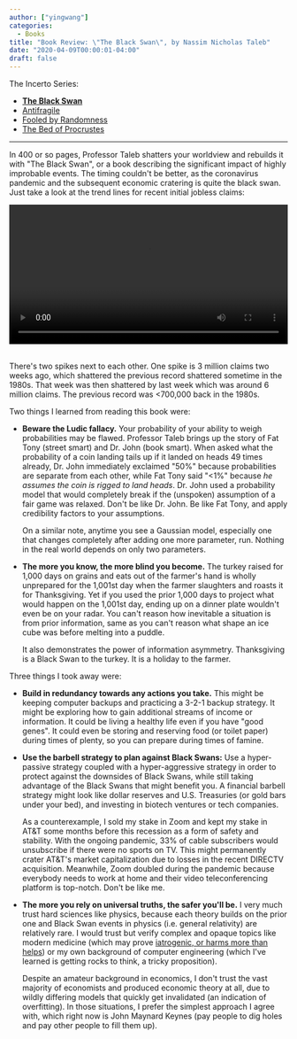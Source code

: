 ```yaml
---
author: ["yingwang"]
categories:
  - Books
title: "Book Review: \"The Black Swan\", by Nassim Nicholas Taleb"
date: "2020-04-09T00:00:01-04:00"
draft: false
---
```


The Incerto Series:

-   [**The Black Swan**](/posts/2020/04/09/the_black_swan)
-   [Antifragile](/posts/2020/05/06/antifragile)
-   [Fooled by Randomness](/posts/2020/07/16/fooled_by_randomness)
-   [The Bed of Procrustes](/posts/2020/07/17/the_bed_of_procrustes)

__________

In 400 or so pages, Professor Taleb shatters your worldview and rebuilds it with
"The Black Swan", or a book describing the significant impact of highly
improbable events. The timing couldn't be better, as the coronavirus pandemic
and the subsequent economic cratering is quite the black swan. Just take a look
at the trend lines for recent initial jobless claims:

<!-- https://stackoverflow.com/a/26276254 -->
<video style="width: 100%; width: -moz-available; width: -webkit-fill-available; width: fill-available; max-width: 100%;" controls>
    <source src="/video/posts/2020/04/09/the_black_swan.mp4" type="video/mp4">
    Your browser does not support HTML5 video.
</video>
<br/>
<br/>

There's two spikes next to each other. One spike is 3 million claims two weeks
ago, which shattered the previous record shattered sometime in the 1980s. That
week was then shattered by last week which was around 6 million claims. The
previous record was <700,000 back in the 1980s.

Two things I learned from reading this book were:

- **Beware the Ludic fallacy.** Your probability of your ability to weigh
  probabilities may be flawed. Professor Taleb brings up the story of Fat Tony
  (street smart) and Dr. John (book smart). When asked what the probability of a
  coin landing tails up if it landed on heads 49 times already, Dr. John
  immediately exclaimed "50%" because probabilities are separate from each
  other, while Fat Tony said "<1%" because *he assumes the coin is rigged to
  land heads*. Dr. John used a probability model that would completely break if
  the (unspoken) assumption of a fair game was relaxed. Don't be like Dr. John.
  Be like Fat Tony, and apply credibility factors to your assumptions.

  On a similar note, anytime you see a Gaussian model, especially one that
  changes completely after adding one more parameter, run. Nothing in the real
  world depends on only two parameters.

- **The more you know, the more blind you become.** The turkey raised for 1,000
  days on grains and eats out of the farmer's hand is wholly unprepared for the
  1,001st day when the farmer slaughters and roasts it for Thanksgiving. Yet if
  you used the prior 1,000 days to project what would happen on the 1,001st day,
  ending up on a dinner plate wouldn't even be on your radar. You can't reason
  how inevitable a situation is from prior information, same as you can't reason
  what shape an ice cube was before melting into a puddle.

  It also demonstrates the power of information asymmetry. Thanksgiving is a
  Black Swan to the turkey. It is a holiday to the farmer.

Three things I took away were:

- **Build in redundancy towards any actions you take.** This might be keeping
  computer backups and practicing a 3-2-1 backup strategy. It might be exploring
  how to gain additional streams of income or information. It could be living a
  healthy life even if you have "good genes". It could even be storing and
  reserving food (or toilet paper) during times of plenty, so you can prepare
  during times of famine.

- **Use the barbell strategy to plan against Black Swans:** Use a
  hyper-passive strategy coupled with a hyper-aggressive strategy in order to
  protect against the downsides of Black Swans, while still taking advantage of
  the Black Swans that might benefit you. A financial barbell strategy might
  look like dollar reserves and U.S. Treasuries (or gold bars under your bed),
  and investing in biotech ventures or tech companies.

  As a counterexample, I sold my stake in Zoom and kept my stake in AT&T some
  months before this recession as a form of safety and stability. With the
  ongoing pandemic, 33% of cable subscribers would unsubscribe if there were no
  sports on TV. This might permanently crater AT&T's market capitalization due
  to losses in the recent DIRECTV acquisition. Meanwhile, Zoom doubled during
  the pandemic because everybody needs to work at home and their video
  teleconferencing platform is top-notch. Don't be like me.

- **The more you rely on universal truths, the safer you'll be.** I very much
  trust hard sciences like physics, because each theory builds on the prior one
  and Black Swan events in physics (i.e. general relativity) are relatively
  rare. I would trust but verify complex and opaque topics like modern medicine
  (which may prove [iatrogenic, or harms more than
  helps](https://en.wikipedia.org/wiki/Iatrogenesis)) or my own background of
  computer engineering (which I've learned is getting rocks to think, a tricky
  proposition).

  Despite an amateur background in economics, I don't trust the vast majority of
  economists and produced economic theory at all, due to wildly differing models
  that quickly get invalidated (an indication of overfitting). In those
  situations, I prefer the simplest approach I agree with, which right now is
  John Maynard Keynes (pay people to dig holes and pay other people to fill them
  up).
